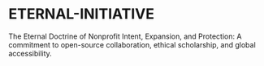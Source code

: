 # ETERNAL-INITIATIVE
The Eternal Doctrine of Nonprofit Intent, Expansion, and Protection: A commitment to open-source collaboration, ethical scholarship, and global accessibility.
